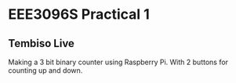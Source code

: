 # EEE3096S Practical 1
## Tembiso Live

Making a 3 bit binary counter using Raspberry Pi. With 2 buttons for counting up and down.
